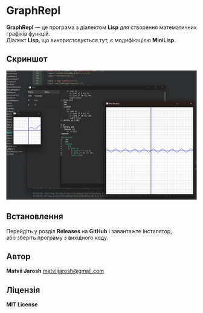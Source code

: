 # GraphRepl

**GraphRepl** — це програма з діалектом **Lisp** для створення математичних графіків функцій.  
Діалект **Lisp**, що використовується тут, є модифікацією **MiniLisp**.

## Скриншот

![screenshot_0](img/screenshot_0.jpg)

## Встановлення

Перейдіть у розділ **Releases** на **GitHub** і завантажте інсталятор,  
або зберіть програму з вихідного коду.

## Автор

**Matvii Jarosh** matviijarosh@gmail.com

## Ліцензія

**MIT License**
